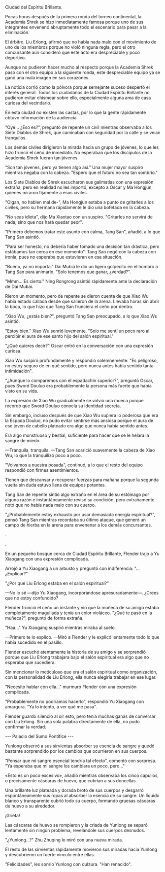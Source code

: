 
Ciudad del Espíritu Brillante.

Pocas horas después de la primera ronda del torneo continental, la Academia Shrek se hizo inmediatamente famosa porque uno de sus integrantes envenenó abruptamente todo el escenario para pasar a la eliminación.

El árbitro, Liu Erlong, afirmó que no había nada malo con el movimiento de uno de los miembros porque no violó ninguna regla, pero el otro concursante aún consideró que este acto era despreciable y poco deportivo.

Aunque no pudieron hacer mucho al respecto porque la Academia Shrek pasó con el otro equipo a la siguiente ronda, este despreciable equipo ya se ganó una mala imagen en sus corazones.

La noticia corrió como la pólvora porque semejante suceso despertó el interés general. Todos los ciudadanos de la Ciudad Espíritu Brillante no pudieron evitar chismear sobre ello, especialmente alguna ama de casa curiosa del vecindario.

En esta ciudad no existen las castas, por lo que la gente rápidamente obtuvo información de la audiencia.

"Oye... ¿Eso es?", preguntó de repente un civil mientras observaba a los Siete Diablos de Shrek, que caminaban con seguridad por la calle y se veían tranquilos.

Los demás civiles dirigieron la mirada hacia un grupo de jóvenes, lo que les hizo fruncir el ceño de inmediato. No esperaban que los discípulos de la Academia Shrek fueran tan jóvenes.

"Son tan jóvenes, pero ya tienen algo así." Una mujer mayor suspiró mientras negaba con la cabeza. "Espero que el futuro no sea tan sombrío."

Los Siete Diablos de Shrek escucharon sus galimatías con una expresión extraña, pero en realidad no les importó, excepto a Oscar y Ma Hongjun, quienes miraron fijamente a esos civiles.

"Oigan, no hablen mal de-", Ma Hongjun estaba a punto de gritarles a los civiles, pero su hermana rápidamente le dio una bofetada en la cabeza.

"No seas idiota", dijo Ma Xiaotao con un suspiro. "Gritarles no servirá de nada, sino que nos hará quedar peor".

"Primero debemos tratar este asunto con calma, Tang San", añadió, a lo que Tang San asintió.

"Para ser honesto, no debería haber tomado una decisión tan drástica, pero estábamos tan cerca en ese momento". Tang San negó con la cabeza con ironía, pues no esperaba que estuvieran en esa situación.

"Bueno, ya no importa." Dai Mubia le dio un ligero golpecito en el hombro a Tang San para animarlo. "Solo tenemos que ganar, ¿verdad?".

"Mmm... Es cierto." Ning Rongrong asintió rápidamente ante la declaración de Dai Mubai.

Rieron un momento, pero de repente se dieron cuenta de que Xiao Wu había estado callada desde que salieron de la arena. Llevaba horas sin abrir la boca, lo que hizo que Tang San frunciera el ceño por dentro.

"Xiao Wu, ¿estás bien?", preguntó Tang San preocupado, a lo que Xiao Wu asintió.

"Estoy bien." Xiao Wu sonrió levemente. "Solo me sentí un poco raro al percibir el aura de ese santo hijo del salón espiritual."

"¿Qué quieres decir?" Oscar entró en la conversación con una expresión curiosa.

Xiao Wu suspiró profundamente y respondió solemnemente: "Es peligroso, no estoy seguro de en qué sentido, pero nunca antes había sentido tanta intimidación".

"¿Aunque lo comparemos con el espadachín superior?", preguntó Oscar, pues Sword Douluo era probablemente la persona más fuerte que había visto en su vida.

La expresión de Xiao Wu gradualmente se volvió una mueca porque recordó que Sword Douluo conocía su identidad secreta.

Sin embargo, incluso después de que Xiao Wu supiera lo poderosa que era la Espada Douluo, no pudo evitar sentirse más ansiosa porque el aura de ese joven de cabello plateado era algo que nunca había sentido antes.

Era algo monstruoso y bestial, suficiente para hacer que se le helara la sangre de miedo.

—Tranquila, tranquila. —Tang San acarició suavemente la cabeza de Xiao Wu, lo que la tranquilizó poco a poco.

"Volvamos a nuestra posada", continuó, a lo que el resto del equipo respondió con firmes asentimientos.

Tienen que descansar y recuperar fuerzas para mañana porque la segunda vuelta sin duda estuvo llena de equipos potentes.

Tang San de repente sintió algo extraño en el área de su estómago por alguna razón e instantáneamente revisó su condición, pero extrañamente notó que no había nada malo con su cuerpo.

"¿Probablemente estoy exhausto por usar demasiada energía espiritual?", pensó Tang San mientras recordaba su último ataque, que generó un campo de hierba en la arena para envenenar a los demás concursantes.

.

.

En un pequeño bosque cerca de Ciudad Espíritu Brillante, Flender trajo a Yu Xiaogang con una expresión complicada.

Arrojó a Yu Xiaogang a un arbusto y preguntó con indiferencia: "...¿Explicar?"

"¿Por qué Liu Erlong estaba en el salón espiritual?"

—No lo sé —dijo Yu Xiaogang, incorporándose apresuradamente—. ¿Crees que no estoy confundido?

Flender frunció el ceño un instante y vio que la muñeca de su amigo estaba completamente magullada y tenía un color violáceo. "¿Qué te pasó en la muñeca?", preguntó de forma extraña.

"Haa..." Yu Xiaogang suspiró mientras miraba al suelo.

—Primero te lo explico. —Miró a Flender y le explicó lentamente todo lo que había sucedido en el pasillo.

Flender escuchó atentamente la historia de su amigo y se sorprendió porque que Liu Erlong trabajara bajo el salón espiritual era algo que no esperaba que sucediera.

Sin mencionar lo meticuloso que era el salón espiritual como organización, con la personalidad de Liu Erlong, ella nunca elegiría trabajar en ese lugar.

"Necesito hablar con ella..." murmuró Flender con una expresión complicada.

"Probablemente no podríamos hacerlo", respondió Yu Xiaogang con amargura. "Ya lo intento, a ver qué me pasa".

Flender guardó silencio al oír esto, pero tenía muchas ganas de conversar con Liu Erlong. Sin una sola palabra directamente de ella, no pudo confirmar la verdad.

--- Palacio del Sumo Pontífice ---

Yunlong observó a sus sirvientas absorber su esencia de sangre y quedó bastante sorprendido por los cambios que ocurrieron en sus cuerpos.

"Pensar que mi sangre esencial tendría tal efecto", comentó con sorpresa. "Ya esperaba que mi sangre los cambiara un poco, pero..."

«Esto es un poco excesivo», añadió mientras observaba los cinco capullos, o precisamente cáscaras de huevo, que cubrían a sus doncellas.

Una brillante luz plateada y dorada brotó de sus cuerpos y desgarró espontáneamente sus ropas al absorber la esencia de su sangre. Un líquido blanco y transparente cubrió todo su cuerpo, formando gruesas cáscaras de huevo a su alrededor.

¡Grieta!

Las cáscaras de huevo se rompieron y la criada de Yunlong se separó lentamente sin ningún problema, revelándole sus cuerpos desnudos.

"¿Yunlong...?" Zhu Zhuqing lo miró con una nueva mirada.

El resto de las sirvientas rápidamente movieron sus miradas hacia Yunlong y descubrieron un fuerte vínculo entre ellas.

"Felicidades", les sonrió Yunlong con dulzura. "Han renacido".